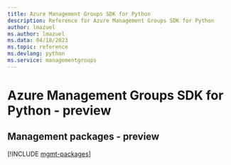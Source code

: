 ```yaml
---
title: Azure Management Groups SDK for Python
description: Reference for Azure Management Groups SDK for Python
author: lmazuel
ms.author: lmazuel
ms.data: 04/18/2023
ms.topic: reference
ms.devlang: python
ms.service: managementgroups
---
```

# Azure Management Groups SDK for Python - preview

## Management packages - preview
[!INCLUDE [mgmt-packages](management-groups-mgmt-index.md)]